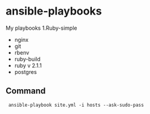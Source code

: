 ansible-playbooks
=================

My playbooks
1.Ruby-simple
- nginx
- git
- rbenv
- ruby-build
- ruby v 2.1.1
- postgres

## Command

```
 ansible-playbook site.yml -i hosts --ask-sudo-pass
```
